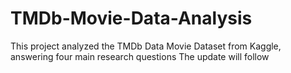 # TMDb-Movie-Data-Analysis
This project analyzed the TMDb Data Movie Dataset from Kaggle, answering four main research questions
The update will follow
